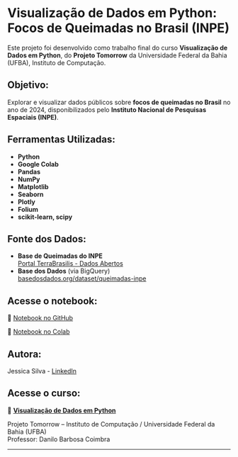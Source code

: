 # Visualização de Dados em Python: **Focos de Queimadas no Brasil (INPE)**

Este projeto foi desenvolvido como trabalho final do curso **Visualização de Dados em Python**, do **Projeto Tomorrow** da Universidade Federal da Bahia (UFBA), Instituto de Computação.

## Objetivo:

Explorar e visualizar dados públicos sobre **focos de queimadas no Brasil** no ano de 2024, disponibilizados pelo **Instituto Nacional de Pesquisas Espaciais (INPE)**.

## Ferramentas Utilizadas:

- **Python**
- **Google Colab**
- **Pandas**
- **NumPy**
- **Matplotlib**
- **Seaborn**
- **Plotly** 
- **Folium** 
- **scikit-learn, scipy**

## Fonte dos Dados:

- **Base de Queimadas do INPE**  
  [Portal TerraBrasilis - Dados Abertos](https://terrabrasilis.dpi.inpe.br/queimadas/portal/dados-abertos/)
- **Base dos Dados** (via BigQuery)  
  [basedosdados.org/dataset/queimadas-inpe](https://basedosdados.org/dataset/f06f3cdc-b539-409b-b311-1ff8878fb8d9)

## Acesse o notebook:

🔗 [Notebook no GitHub](https://github.com/jessicasilvacodes/dados-python-ufba/blob/main/projetofinal_ufba_JessicaSilva.ipynb)

🔗 [Notebook no Colab](https://colab.research.google.com/drive/1fwoz2XT5MAy_sN7_PMOoRR6TBms0vnzI?usp=sharing)

## Autora:

Jessica Silva - [LinkedIn](https://www.linkedin.com/in/sdsjessica/) 

## Acesse o curso:

🔗 [ **Visualização de Dados em Python** ](https://tomorrow.ufba.br/pt-br/visualizacao-dados)

Projeto Tomorrow – Instituto de Computação / Universidade Federal da Bahia (UFBA)  
Professor: Danilo Barbosa Coimbra  

---

